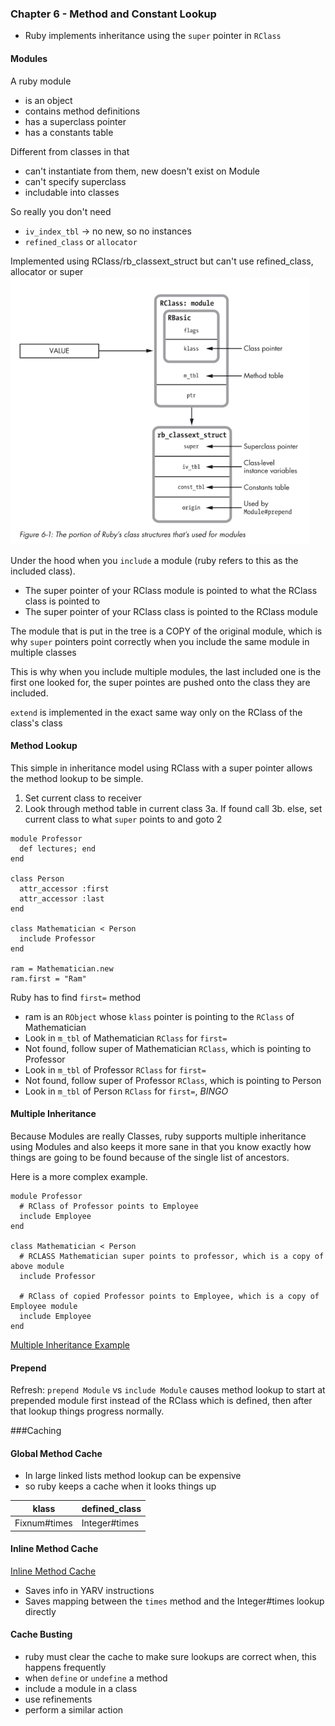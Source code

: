 ### Chapter 6 - Method and Constant Lookup

 - Ruby implements inheritance using the `super` pointer in `RClass`

#### Modules

A ruby module
- is an object
- contains method definitions
- has a superclass pointer 
- has a constants table

Different from classes in that
- can't instantiate from them, new doesn't exist on Module
- can't specify superclass
- includable into classes

So really you don't need 
 - `iv_index_tbl` -> no new, so no instances
 - `refined_class` or `allocator`

Implemented using RClass/rb_classext_struct but can't use refined_class, allocator or super
![Modules RClass/rb_classext_struct](img/06_Modules_RClass_structure.png)

Under the hood when you `include` a module (ruby refers to this as the included class).  
 - The super pointer of your RClass module is pointed to what the RClass class is pointed to
 - The super pointer of your RClass class is pointed to the RClass module 
 
The module that is put in the tree is a COPY of the original module, which is why `super` pointers point correctly when you include the same module in multiple classes 
 
This is why when you include multiple modules, the last included one is the first one looked for, the super pointes are pushed onto the class they are included. 
 
`extend` is implemented in the exact same way only on the RClass of the class's class 
 
#### Method Lookup 
 
This simple in inheritance model using RClass with a super pointer allows the method lookup to be simple.
 1. Set current class to receiver
 2. Look through method table in current class
 3a. If found call 
 3b. else, set current class to what `super` points to and goto 2
 
```
module Professor
  def lectures; end
end

class Person
  attr_accessor :first
  attr_accessor :last
end

class Mathematician < Person
  include Professor
end

ram = Mathematician.new
ram.first = "Ram"
```

Ruby has to find `first=` method
 - ram is an `RObject` whose `klass` pointer is pointing to the `RClass` of Mathematician
 - Look in `m_tbl` of Mathematician `RClass` for `first=`
 - Not found, follow super of Mathematician `RClass`, which is pointing to Professor
 - Look in `m_tbl` of Professor `RClass` for `first=`
 - Not found, follow super of Professor `RClass`, which is pointing to Person
 - Look in `m_tbl` of Person `RClass` for `first=`, *BINGO*
 
#### Multiple Inheritance

Because Modules are really Classes, ruby supports multiple inheritance using Modules and also keeps it more sane in that you know exactly how things are going to be found because of the single list of ancestors.

Here is a more complex example.  

```
module Professor
  # RClass of Professor points to Employee
  include Employee 
end

class Mathematician < Person
  # RCLASS Mathematician super points to professor, which is a copy of above module
  include Professor
  
  # RClass of copied Professor points to Employee, which is a copy of Employee module
  include Employee
end
```

[Multiple Inheritance Example](./img/06_Multiple_Includes_Inheritance.png)

#### Prepend

Refresh: `prepend Module` vs `include Module` causes method lookup to start at prepended module first instead of the RClass which is defined, then after that lookup things progress normally. 

###Caching
 
#### Global Method Cache  
- In large linked lists method lookup can be expensive
- so ruby keeps a cache when it looks things up
 
|klass|defined_class|
|---|---|
|Fixnum#times|Integer#times|

#### Inline Method Cache
[Inline Method Cache](./img/06_inline_method_cache.png)
- Saves info in YARV instructions
- Saves mapping between the `times` method and the Integer#times lookup directly

#### Cache Busting
- ruby must clear the cache to make sure lookups are correct when, this happens frequently
- when `define` or `undefine` a method
- include a module in a class
- use refinements
- perform a similar action

